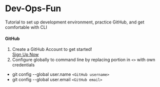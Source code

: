 # Dev-Ops-Fun
Tutorial to set up development environment, practice GitHub, and get comfortable with CLI

#### GitHub 

1. Create a GitHub Account to get started! <br /> [Sign Up Now](https://github.com)
2. Configure globally to command line by replacing portion in `<>` with own credentials
  * git config --global user.name `<GitHub username>`
  * git config --global user.email `<GitHub email>`

